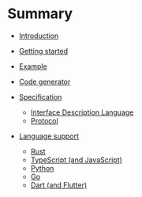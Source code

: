 # Summary

- [Introduction](./introduction.md)
- [Getting started]()
- [Example](./example.md)
- [Code generator](./codegen.md)

- [Specification]()
    - [Interface Description Language](./idl.md)
    - [Protocol](./protocol.md)

- [Language support]()
    - [Rust]()
    - [TypeScript (and JavaScript)]()
    - [Python]()
    - [Go]()
    - [Dart (and Flutter)]()
